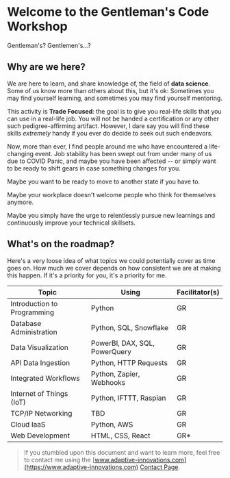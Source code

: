 
# Welcome to the **Gentleman's Code Workshop**

Gentleman's? Gentlemen's...?

## Why are we here?

We are here to learn, and share knowledge of, the field of **data science**. 
Some of us know more than others about this, but it's ok: Sometimes you may find yourself learning, and sometimes you may find yourself mentoring.

This activity is **Trade Focused**: the goal is to give you real-life skills that you can use in a real-life job. You will not be handed a certification or any other such pedigree-affirming artifact. However, I dare say you will find these skills _extremely_ handy if you ever do decide to seek out such endeavors.

Now, more than ever, I find people around me who have encountered a life-changing event.
Job stability has been swept out from under many of us due to COVID Panic, and maybe you have been affected -- or simply want to be ready to shift gears in case something changes for you.

Maybe you want to be ready to move to another state if you have to.

Maybe your workplace doesn't welcome people who think for themselves anymore.  

Maybe you simply have the urge to relentlessly pursue new learnings and continuously improve your technical skillsets.

## What's on the roadmap?

Here's a very loose idea of what topics we could potentially cover as time goes on.
How much we cover depends on how consistent we are at making this happen.
If it's a priority for you, it's a priority for me.

|Topic                       |Using                         |Facilitator(s) |
|----------------------------|------------------------------|---------------|
|Introduction to Programming |Python                        |GR             |
|Database Administration     |Python, SQL, Snowflake        |GR             |
|Data Visualization          |PowerBI, DAX, SQL, PowerQuery |GR             |
|API Data Ingestion          |Python, HTTP Requests         |GR             |
|Integrated Workflows        |Python, Zapier, Webhooks      |GR             |
|Internet of Things (IoT)    |Python, IFTTT, Raspian        |GR             |
|TCP/IP Networking           |TBD                           |GR             |
|Cloud IaaS                  |Python, AWS                   |GR             |
|Web Development             |HTML, CSS, React              |GR*            |

> If you stumbled upon this document and want to learn more, feel free to contact me using the [www.adaptive-innovations.com](https://www.adaptive-innovations.com) [Contact Page](https://form.typeform.com/c/lphPGSHM).